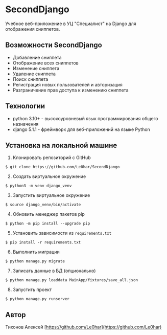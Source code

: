 # SecondDjango

Учебное веб-приложение в УЦ "Специалист" на Django для отображения сниппетов.

## Возможности SecondDjango

- Добавление сниппета
- Отображение всех сниппетов
- Изменение сниппета
- Удаление сниппета
- Поиск сниппета
- Регистрация новых пользователей и авторизация
- Разграничение прав доступа к изменению сниппета

## Технологии

- python 3.10+ - высокоуровневый язык программирования общего назначения
- django 5.1.1 - фреймворк для веб-приложений на языке Python

## Установка на локальной машине

1. Клонировать репозиторий c GitHub
```
$ git clone https://github.com/Le0har/SecondDjango
```
2. Создать виртуальное окружение
```
$ python3 -m venv django_venv
```
3. Запустить виртуальное окружение
```
$ source django_venv/bin/activate
```
4. Обновить менеджер пакетов pip
```
$ python -m pip install --upgrade pip
```
5. Установить зависимости из ```requirements.txt```
```
$ pip install -r requirements.txt
```

6. Выполнить миграции
```
$ python manage.py migrate
```

7. Записать данные в БД (опционально)
```
$ python manage.py loaddata MainApp/fixtures/save_all.json
```

8. Запустить проект
```
$ python manage.py runserver
```

## Автор

Тихонов Алексей [https://github.com/Le0har](https://github.com/Le0har)
